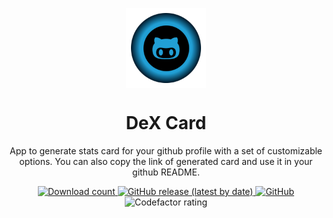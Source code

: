 
<p align="center">
  <img src="logo.png" align="center" width="128" height="128" />
<p>
<h1 align="center">
  DeX Card
</h1>
<p align="center">
  App to generate stats card for your github profile with a set of customizable options. You can also copy the link of generated card and use it in your github README. 
</p>


<div align="center">
    <a href="https://github.com/deveshp007/DeX-Card/releases">

  <img alt="Download count" src="https://img.shields.io/github/downloads/deveshp007/DeX-Card/latest/total?style=for-the-badge">
  </a>
      <a href="https://github.com/deveshp007/DeX-Card/latest">
    <img alt="GitHub release (latest by date)" src="https://img.shields.io/github/v/release/deveshp007/DeX-Card?style=for-the-badge">
  </a>
  <a href="https://github.com/deveshp007/DeX-Card/blob/main/LICENSE">
    <img alt="GitHub" src="https://img.shields.io/github/license/deveshp007/Dex-Card?style=for-the-badge">
  </a>
  <img alt="Codefactor rating" src="https://img.shields.io/codefactor/grade/github/deveshp007/DeX-Card/main?style=for-the-badge">
</div>




